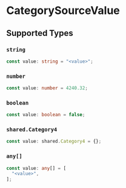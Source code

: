 # CategorySourceValue


## Supported Types

### `string`

```typescript
const value: string = "<value>";
```

### `number`

```typescript
const value: number = 4240.32;
```

### `boolean`

```typescript
const value: boolean = false;
```

### `shared.Category4`

```typescript
const value: shared.Category4 = {};
```

### `any[]`

```typescript
const value: any[] = [
  "<value>",
];
```

